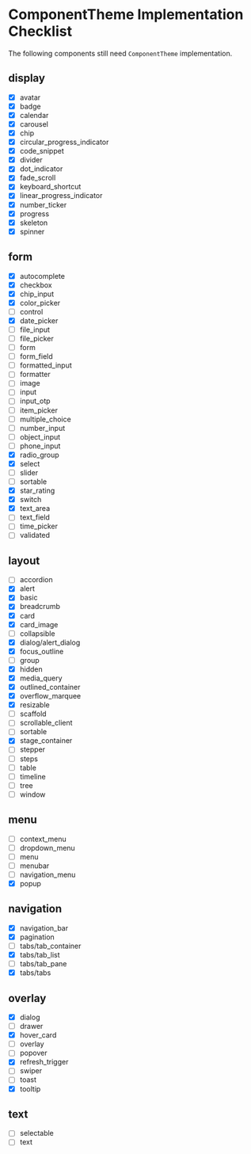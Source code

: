 # ComponentTheme Implementation Checklist

The following components still need `ComponentTheme` implementation.

## display
- [x] avatar
- [x] badge
- [x] calendar
 - [x] carousel
- [x] chip
- [x] circular_progress_indicator
- [x] code_snippet
- [x] divider
- [x] dot_indicator
- [x] fade_scroll
- [x] keyboard_shortcut
- [x] linear_progress_indicator
- [x] number_ticker
- [x] progress
- [x] skeleton
- [x] spinner

## form
 - [x] autocomplete
- [x] checkbox
 - [x] chip_input
 - [x] color_picker
- [ ] control
 - [x] date_picker
- [ ] file_input
- [ ] file_picker
- [ ] form
- [ ] form_field
- [ ] formatted_input
- [ ] formatter
- [ ] image
- [ ] input
- [ ] input_otp
- [ ] item_picker
- [ ] multiple_choice
- [ ] number_input
- [ ] object_input
- [ ] phone_input
 - [x] radio_group
 - [x] select
- [ ] slider
- [ ] sortable
- [x] star_rating
- [x] switch
 - [x] text_area
- [ ] text_field
- [ ] time_picker
- [ ] validated

## layout
- [ ] accordion
- [x] alert
- [x] basic
- [x] breadcrumb
- [x] card
- [x] card_image
- [ ] collapsible
- [x] dialog/alert_dialog
- [x] focus_outline
- [ ] group
- [x] hidden
- [x] media_query
- [x] outlined_container
- [x] overflow_marquee
- [x] resizable
- [ ] scaffold
- [ ] scrollable_client
- [ ] sortable
- [x] stage_container
- [ ] stepper
- [ ] steps
- [ ] table
- [ ] timeline
- [ ] tree
- [ ] window

## menu
- [ ] context_menu
- [ ] dropdown_menu
- [ ] menu
- [ ] menubar
- [ ] navigation_menu
- [x] popup

## navigation
 - [x] navigation_bar
- [x] pagination
- [ ] tabs/tab_container
- [x] tabs/tab_list
- [ ] tabs/tab_pane
- [x] tabs/tabs

## overlay
- [x] dialog
- [ ] drawer
- [x] hover_card
- [ ] overlay
- [ ] popover
 - [x] refresh_trigger
- [ ] swiper
- [ ] toast
- [x] tooltip

## text
- [ ] selectable
- [ ] text
